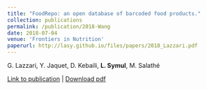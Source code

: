 ```yaml
---
title: "FoodRepo: an open database of barcoded food products."
collection: publications
permalink: /publication/2018-Wang
date: 2018-07-04
venue: 'Frontiers in Nutrition'
paperurl: http://lasy.github.io/files/papers/2018_Lazzari.pdf
---
```


G. Lazzari, Y. Jaquet, D. Kebaili, __L. Symul__, M. Salathé


[Link to publication](https://www.frontiersin.org/articles/10.3389/fnut.2018.00057/full) |
[Download pdf](http://lasy.github.io/files/2018_Lazzari.pdf)
